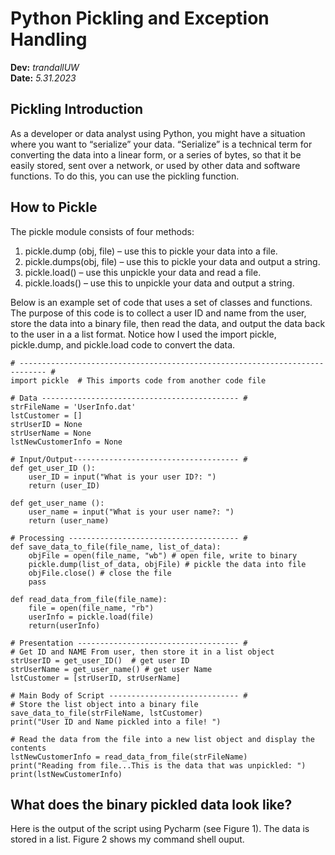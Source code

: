 # Python Pickling and Exception Handling 
**Dev:** *trandallUW*   
**Date:** *5.31.2023*


## Pickling Introduction
As a developer or data analyst using Python, you might have a situation where you want to “serialize” your data.  “Serialize” is a technical term for converting the data into a linear form, or a series of bytes, so that it be easily stored, sent over a network, or used by other data and software functions.    To do this, you can use the pickling function.  

## How to Pickle

The pickle module consists of four methods:
1.	pickle.dump (obj, file) – use this to pickle your data into a file.
2.	pickle.dumps(obj, file) – use this to pickle your data and output a string.
3.	pickle.load() – use this unpickle your data and read a file.
4.	pickle.loads() – use this to unpickle your data and output a string.

Below is an example set of code that uses a set of classes and functions.  The purpose of this code is to collect a user ID and name from the user, store the data into a binary file, then read the data, and output the data back to the user in a a list format.  Notice how I used the import pickle, pickle.dump, and pickle.load code to convert the data.  

```
# ---------------------------------------------------------------------------- #
import pickle  # This imports code from another code file

# Data -------------------------------------------- #
strFileName = 'UserInfo.dat'
lstCustomer = []
strUserID = None
strUserName = None
lstNewCustomerInfo = None

# Input/Output------------------------------------- #
def get_user_ID ():
    user_ID = input("What is your user ID?: ")
    return (user_ID)

def get_user_name ():
    user_name = input("What is your user name?: ")
    return (user_name)

# Processing -------------------------------------- #
def save_data_to_file(file_name, list_of_data):
    objFile = open(file_name, "wb") # open file, write to binary
    pickle.dump(list_of_data, objFile) # pickle the data into file
    objFile.close() # close the file
    pass

def read_data_from_file(file_name):
    file = open(file_name, "rb")
    userInfo = pickle.load(file)
    return(userInfo)

# Presentation ------------------------------------ #
# Get ID and NAME From user, then store it in a list object
strUserID = get_user_ID()  # get user ID
strUserName = get_user_name() # get user Name
lstCustomer = [strUserID, strUserName]

# Main Body of Script ----------------------------- #
# Store the list object into a binary file
save_data_to_file(strFileName, lstCustomer)
print("User ID and Name pickled into a file! ")

# Read the data from the file into a new list object and display the contents
lstNewCustomerInfo = read_data_from_file(strFileName)
print("Reading from file...This is the data that was unpickled: ")
print(lstNewCustomerInfo)
```
## What does the binary pickled data look like?
Here is the output of the script using Pycharm (see Figure 1).  The data is stored in a list.  Figure 2 shows my command shell ouput.



